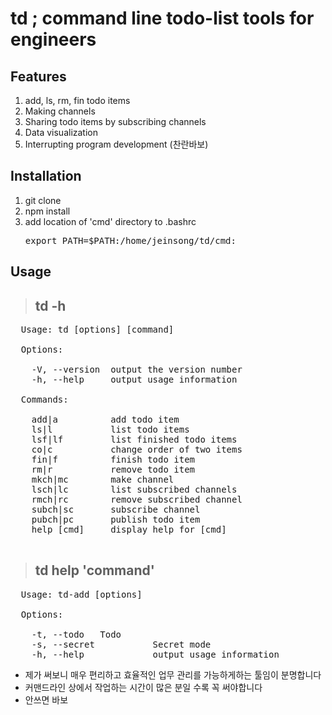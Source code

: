 td ; command line todo-list tools for engineers
==================================================
## Features
1. add, ls, rm, fin todo items
2. Making channels 
3. Sharing todo items by subscribing channels
4. Data visualization 
4. Interrupting program development (찬란바보)

## Installation
1. git clone
2. npm install
2. add location of 'cmd' directory to .bashrc
	<pre>export PATH=$PATH:/home/jeinsong/td/cmd:</pre>

## Usage
> ## td -h 
<pre>
  Usage: td [options] [command]

  Options:

    -V, --version  output the version number
    -h, --help     output usage information

  Commands:

    add|a          add todo item
    ls|l           list todo items
    lsf|lf         list finished todo items
    co|c           change order of two items
    fin|f          finish todo item
    rm|r           remove todo item
    mkch|mc        make channel
    lsch|lc        list subscribed channels
    rmch|rc        remove subscribed channel
    subch|sc       subscribe channel
    pubch|pc       publish todo item
    help [cmd]     display help for [cmd]

</pre>

> ## td help 'command'
<pre>
  Usage: td-add [options]

  Options:

    -t, --todo <required>  Todo
    -s, --secret           Secret mode
    -h, --help             output usage information
</pre>
- 제가 써보니 매우 편리하고 효율적인 업무 관리를 가능하게하는 툴임이 분명합니다
- 커맨드라인 상에서 작업하는 시간이 많은 분일 수록 꼭 써야합니다
- 안쓰면 바보
